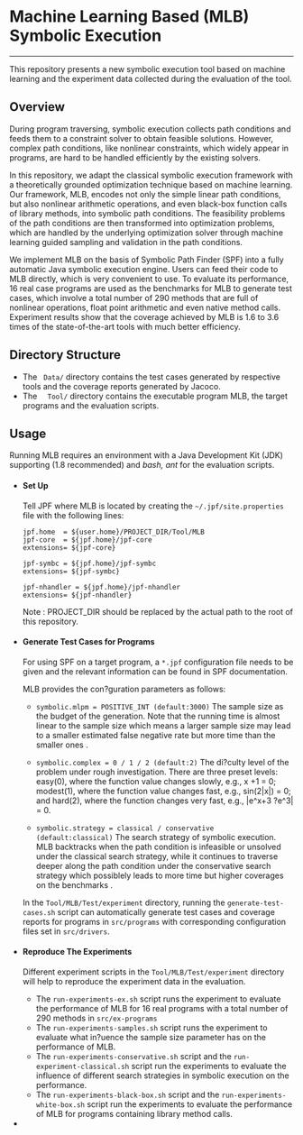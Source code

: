 Machine Learning Based (MLB) Symbolic Execution
 =====================================================================
 --------



This repository presents a new symbolic execution tool based on machine learning and the experiment data collected during the evaluation of the tool. 



Overview
--------
During program traversing, symbolic execution collects path conditions and feeds them to a constraint solver to obtain feasible solutions. However, complex path conditions, like nonlinear constraints, which widely appear in programs, are hard to be handled efficiently by the existing solvers.

In this repository, we adapt the classical symbolic execution framework with a theoretically grounded optimization technique based on machine learning. Our framework, MLB, encodes not only the simple linear path conditions, but also nonlinear arithmetic operations, and even black-box function calls of library methods, into symbolic path conditions. The feasibility problems of the path conditions are then transformed into optimization problems, which are handled by the underlying optimization solver through machine learning guided sampling and validation in the path conditions.

We implement MLB on the basis of Symbolic Path Finder (SPF) into a fully automatic Java symbolic execution engine. Users can feed their code to MLB directly, which is very convenient to use. To evaluate its performance, 16 real case programs are used as the benchmarks for MLB to generate test cases, which involve a total number of 290 methods that are full of nonlinear operations, float point arithmetic and even native method calls. Experiment results show that the coverage achieved by MLB is 1.6 to 3.6 times of the state-of-the-art tools with much better efficiency.


Directory Structure
--------
- The ```  Data/ ``` directory contains the test cases generated by respective tools and the coverage reports generated by Jacoco.
- The ```  Tool/``` directory contains the executable program MLB, the target programs and the evaluation scripts.


Usage
--------
Running MLB requires an environment with a Java Development Kit (JDK) supporting (1.8 recommended) and *bash, ant* for the evaluation scripts.

- #### Set Up

	Tell JPF where MLB is located by creating the ```~/.jpf/site.properties``` file with the following lines:
	```
	jpf.home  = ${user.home}/PROJECT_DIR/Tool/MLB
	jpf-core  = ${jpf.home}/jpf-core
	extensions= ${jpf-core}

	jpf-symbc = ${jpf.home}/jpf-symbc
	extensions= ${jpf-symbc}

	jpf-nhandler = ${jpf.home}/jpf-nhandler
	extensions= ${jpf-nhandler}
  ```
 	Note : PROJECT_DIR should be replaced by the actual path to the root of this repository.
    
- #### Generate Test Cases for  Programs
	For using SPF on a target program, a ```*.jpf``` configuration file needs to be given and the relevant information  can be found in SPF documentation. 
    
    MLB provides the  con?guration parameters as follows:
    - ```symbolic.mlpm = POSITIVE_INT (default:3000)```  The sample size as the budget of the generation. Note that the running time is almost linear to the sample size which means  a larger sample size may lead to a smaller estimated false negative rate but  more time than the smaller ones .
    - ```symbolic.complex = 0 / 1 / 2 (default:2)```  The di?culty level of the problem under rough investigation. There are three preset levels: easy(0), where the function value changes slowly, e.g., x +1 = 0; modest(1), where the function value changes fast, e.g., sin(2|x|) = 0; and hard(2), where the function changes very fast, e.g., |e^x+3 ?e^3| = 0. 

    - ```symbolic.strategy = classical / conservative (default:classical)``` The search strategy of symbolic execution. MLB backtracks when the path condition is infeasible or unsolved under the classical search strategy, while it continues to traverse deeper along the  path condition under the conservative search strategy which possiblely leads to more time but higher coverages on the benchmarks .

	In the ```Tool/MLB/Test/experiment``` directory, running the ```generate-test-cases.sh``` script  can  automatically generate test cases and coverage reports for programs in ```src/programs``` with  corresponding configuration files  set in ```src/drivers```.
    
  
- #### Reproduce The Experiments
	Different experiment scripts in the ```Tool/MLB/Test/experiment``` directory  will help to reproduce the experiment data in the  evaluation.
 	- The ```run-experiments-ex.sh``` script runs the experiment to evaluate the performance of MLB for 16 real programs with a total number of 290 methods in ```src/ex-programs```   
 	-  The ```run-experiments-samples.sh``` script  runs the experiment to evaluate what in?uence the sample size parameter has on the performance of MLB.
 	-  The ```run-experiments-conservative.sh``` script and  the ```run-experiment-classical.sh``` script run the experiments to evaluate the influence of different search strategies in symbolic execution on the performance.
 	-   The ```run-experiments-black-box.sh``` script and  the ```run-experiments-white-box.sh``` script run the experiments to evaluate the performance of MLB for programs containing library method calls.

 - 
 





